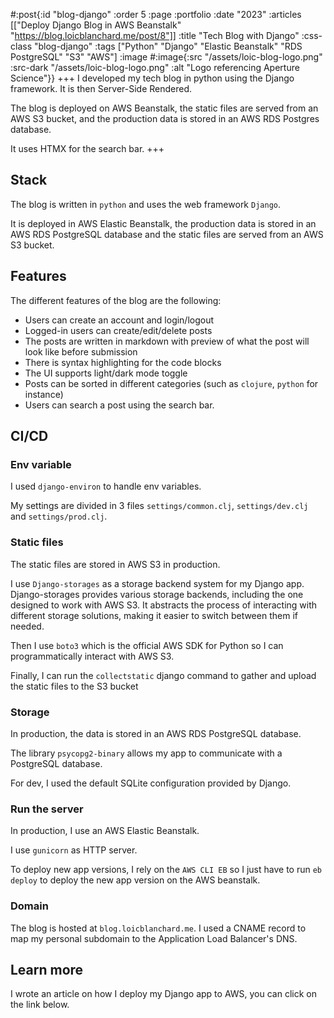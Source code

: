 #:post{:id "blog-django"
       :order 5
       :page :portfolio
       :date "2023"
       :articles [["Deploy Django Blog in AWS Beanstalk" "https://blog.loicblanchard.me/post/8"]]
       :title "Tech Blog with Django"
       :css-class "blog-django"
       :tags ["Python" "Django" "Elastic Beanstalk" "RDS PostgreSQL" "S3" "AWS"]
       :image #:image{:src "/assets/loic-blog-logo.png"
                             :src-dark "/assets/loic-blog-logo.png"
                             :alt "Logo referencing Aperture Science"}}
+++
I developed my tech blog in python using the Django framework. It is then Server-Side Rendered.

The blog is deployed on AWS Beanstalk, the static files are served from an AWS S3 bucket, and the production data is stored in an AWS RDS Postgres database.

It uses HTMX for the search bar.
+++
## Stack

The blog is written in `python` and uses the web framework `Django`.

It is deployed in AWS Elastic Beanstalk, the production data is stored in an AWS RDS PostgreSQL database and the static files are served from an AWS S3 bucket.

## Features

The different features of the blog are the following:
- Users can create an account and login/logout
- Logged-in users can create/edit/delete posts
- The posts are written in markdown with preview of what the post will look like before submission
- There is syntax highlighting for the code blocks
- The UI supports light/dark mode toggle
- Posts can be sorted in different categories (such as `clojure`, `python` for instance)
- Users can search a post using the search bar.

## CI/CD

### Env variable

I used `django-environ` to handle env variables.

My settings are divided in 3 files `settings/common.clj`, `settings/dev.clj` and `settings/prod.clj`.

### Static files

The static files are stored in AWS S3 in production.

I use `Django-storages` as a storage backend system for my Django app. Django-storages provides various storage backends, including the one designed to work with AWS S3. It abstracts the process of interacting with different storage solutions, making it easier to switch between them if needed.

Then I use `boto3` which is the official AWS SDK for Python so I can programmatically interact with AWS S3.

Finally, I can run the `collectstatic` django command to gather and upload the static files to the S3 bucket

### Storage

In production, the data is stored in an AWS RDS PostgreSQL database.

The library `psycopg2-binary` allows my app to communicate with a PostgreSQL database.

For dev, I used the default SQLite configuration provided by Django.

### Run the server

In production, I use an AWS Elastic Beanstalk.

I use `gunicorn` as HTTP server.

To deploy new app versions, I rely on the `AWS CLI EB` so I just have to run `eb deploy` to deploy the new app version on the AWS beanstalk.

### Domain

The blog is hosted at `blog.loicblanchard.me`. I used a CNAME record to map my personal subdomain to the Application Load Balancer's DNS.

## Learn more

I wrote an article on how I deploy my Django app to AWS, you can click on the link below.
